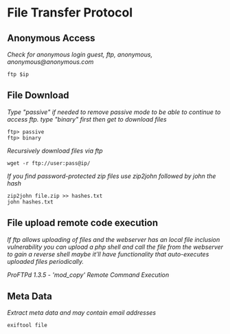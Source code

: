 # File Transfer Protocol

## Anonymous Access

_Check for anonymous login guest, ftp, anonymous, anonymous@anonymous.com_

```
ftp $ip
```

## File Download

_Type "passive" if needed to remove passive mode to be able to continue to access ftp. type "binary" first then get to download files_

```
ftp> passive
ftp> binary
```

_Recursively download files via ftp_

```
wget -r ftp://user:pass@ip/
```

_If you find password-protected zip files use zip2john followed by john the hash_

```
zip2john file.zip >> hashes.txt
john hashes.txt
```

## File upload remote code execution

_If ftp allows uploading of files and the webserver has an local file inclusion vulnerability you can upload a php shell and call the file from the webserver to gain a reverse shell maybe it’ll have functionality that auto-executes uploaded files periodically._

_ProFTPd 1.3.5 - 'mod\_copy' Remote Command Execution_

## Meta Data

_Extract meta data and may contain email addresses_

```
exiftool file
```

